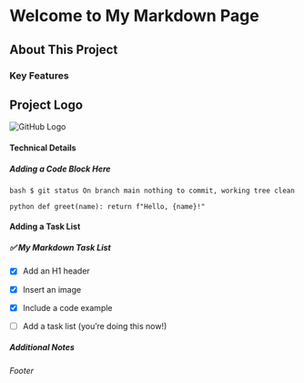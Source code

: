 # Welcome to My Markdown Page
## About This Project
### Key Features
## Project Logo

![GitHub Logo](https://github.githubassets.com/images/modules/logos_page/GitHub-Mark.png)

#### Technical Details
##### Adding a Code Block Here
```
bash $ git status On branch main nothing to commit, working tree clean
``` 

```
python def greet(name): return f"Hello, {name}!" 
```

#### Adding a Task List
##### ✅ My Markdown Task List

- [x] Add an H1 header
- [x] Insert an image
- [x] Include a code example
- [ ] Add a task list (you’re doing this now!)



##### Additional Notes
###### Footer
